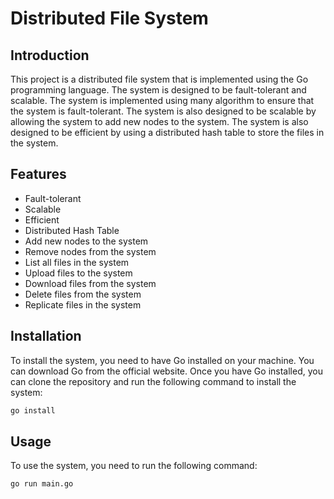 # Distributed File System

## Introduction

This project is a distributed file system that is implemented using the Go programming language. The system is designed to be fault-tolerant and scalable. The system is implemented using many algorithm to ensure that the system is fault-tolerant. The system is also designed to be scalable by allowing the system to add new nodes to the system. The system is also designed to be efficient by using a distributed hash table to store the files in the system.

## Features

- Fault-tolerant
- Scalable
- Efficient
- Distributed Hash Table
- Add new nodes to the system
- Remove nodes from the system
- List all files in the system
- Upload files to the system
- Download files from the system
- Delete files from the system
- Replicate files in the system

## Installation

To install the system, you need to have Go installed on your machine. You can download Go from the official website. Once you have Go installed, you can clone the repository and run the following command to install the system:

```bash
go install
```

## Usage

To use the system, you need to run the following command:

```bash
go run main.go
```
